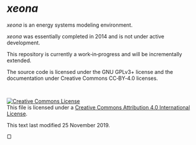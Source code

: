<!--
  author    : Robbie Morrison
  commenced : December 2017
  license   : this work is licensed under a Creative Commons Attribution 4.0 International License
-->

# *xeona*

<!--
<img src="img/xeona.png" width="200" style="float: right">
-->

*xeona* is an energy systems modeling environment.

*xeona* was essentially completed in 2014 and is not under active development.

This repository is currently a work‑in‑progress and will be incrementally extended.

The source code is licensed under the GNU&nbsp;GPLv3+ license and the documentation under Creative Commons CC‑BY‑4.0 licenses.

<!--
*xeona* is the subject of several academic publications.  A&nbsp;selection of this literature is given below.  Bibliographic information files in BibTeX, EndNote, and Wikipedia (WCF) formats can be found in the [refs](refs/) directory.
-->

<!--
### This repository currently contains just the C++ code

This repository contains just the C++ code for this project.
The build scripts and tutorial datasets will be added later.
This project is not under active develop beyond getting it to build and run in a contemporary environment.
-->

<br>

<a rel="license" href="http://creativecommons.org/licenses/by/4.0/"><img alt="Creative Commons License" style="border-width: 0" src="https://i.creativecommons.org/l/by/4.0/88x31.png"/></a><br/>This file is licensed under a <a rel="license" href="http://creativecommons.org/licenses/by/4.0/">Creative Commons Attribution 4.0 International License</a>.

This text last modified 25 November 2019.

&#9634;

<!-- eof -->
